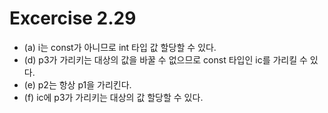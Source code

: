 # Excercise 2.29
- (a) i는 const가 아니므로 int 타입 값 할당할 수 있다.
- (d) p3가 가리키는 대상의 값을 바꿀 수 없으므로 const 타입인 ic를 가리킬 수 있다.
- (e) p2는 항상 p1을 가리킨다. 
- (f) ic에 p3가 가리키는 대상의 값 할당할 수 있다. 
